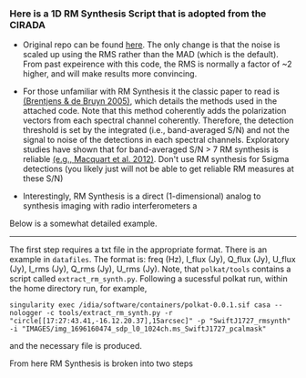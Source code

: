 ### Here is a 1D RM Synthesis Script that is adopted from the CIRADA

* Original repo can be found [here](https://github.com/CIRADA-Tools/RM-Tools). The  only change is that the noise is scaled up using the RMS rather than the MAD (which is the default). From past expeirence with this code, the RMS is normally a factor of ~2 higher, and will make results more convincing. 

* For those unfamiliar with RM Synthesis it the classic paper to read is [(Brentjens & de Bruyn 2005)](https://arxiv.org/abs/astro-ph/0507349), which details the methods used in the attached code. Note that this method coherently adds the polarization vectors from each spectral channel coherently. Therefore, the detection threshold is set by the integrated (i.e., band-averaged S/N) and not the signal to noise of the detections in each spectral channels. Exploratory studies have shown that for band-averaged S/N > 7 RM synthesis is reliable [(e.g., Macquart et al. 2012)](https://arxiv.org/abs/1203.2706). Don't use RM synthesis for 5sigma detections (you likely just will not be able to get reliable RM measures at these S/N)

* Interestingly, RM Synthesis is a direct (1-dimensional) analog to synthesis imaging with radio interferometers a

Below is a somewhat detailed example. 

---

The first step requires a txt file in the appropriate format. There is an example in `datafiles`. The format is: freq (Hz), I_flux (Jy), Q_flux (Jy), U_flux (Jy), I_rms (Jy), Q_rms (Jy), U_rms (Jy). Note, that `polkat/tools` contains a script called `extract_rm_synth.py`. Following a sucessful polkat run, within the home directory run, for example,  

```
singularity exec /idia/software/containers/polkat-0.0.1.sif casa --nologger -c tools/extract_rm_synth.py -r "circle[[17:27:43.41,-16.12.20.37],15arcsec]" -p "SwiftJ1727_rmsynth" -i "IMAGES/img_1696160474_sdp_l0_1024ch.ms_SwiftJ1727_pcalmask"
```

and the necessary file is produced.

From here RM Synthesis is broken into two steps



